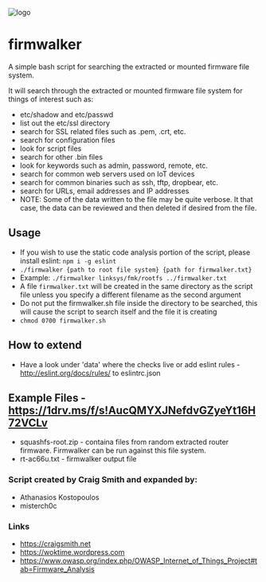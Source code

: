 ![logo](https://github.com/craigz28/firmwalker/blob/master/firmwalker-logo.jpg)
# firmwalker
A simple bash  script for searching the extracted or mounted firmware file system.

It will search through the extracted or mounted firmware file system for things of interest such as:

* etc/shadow and etc/passwd
* list out the etc/ssl directory
* search for SSL related files such as .pem, .crt, etc.
* search for configuration files
* look for script files
* search for other .bin files
* look for keywords such as admin, password, remote, etc.
* search for common web servers used on IoT devices
* search for common binaries such as ssh, tftp, dropbear, etc.
* search for URLs, email addresses and IP addresses
* NOTE: Some of the data written to the file may be quite verbose. It that case, the data can be reviewed and then deleted if desired from the file.

## Usage
* If you wish to use the static code analysis portion of the script, please install eslint: `npm i -g eslint`
* `./firmwalker {path to root file system} {path for firmwalker.txt}`
* Example: `./firmwalker linksys/fmk/rootfs ../firmwalker.txt`
* A file `firmwalker.txt` will be created in the same directory as the script file unless you specify a different filename as the second argument
* Do not put the firmwalker.sh file inside the directory to be searched, this will cause the script to search itself and the file it is creating
* `chmod 0700 firmwalker.sh`

## How to extend
* Have a look under 'data' where the checks live or add eslint rules - http://eslint.org/docs/rules/ to eslintrc.json

## Example Files - https://1drv.ms/f/s!AucQMYXJNefdvGZyeYt16H72VCLv
* squashfs-root.zip - containa files from random extracted router firmware. Firmwalker can be run against this file system.
*  rt-ac66u.txt - firmwalker output file 
### Script created by Craig Smith and expanded by:
* Athanasios Kostopoulos
* misterch0c

### Links
* https://craigsmith.net
* https://woktime.wordpress.com
* https://www.owasp.org/index.php/OWASP_Internet_of_Things_Project#tab=Firmware_Analysis
